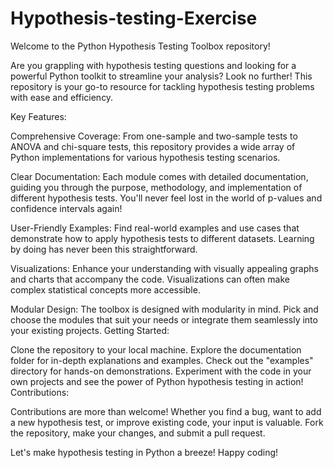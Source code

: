 # Hypothesis-testing-Exercise
Welcome to the Python Hypothesis Testing Toolbox repository!

Are you grappling with hypothesis testing questions and looking for a powerful Python toolkit to streamline your analysis? Look no further! This repository is your go-to resource for tackling hypothesis testing problems with ease and efficiency.

Key Features:

Comprehensive Coverage: From one-sample and two-sample tests to ANOVA and chi-square tests, this repository provides a wide array of Python implementations for various hypothesis testing scenarios.

Clear Documentation: Each module comes with detailed documentation, guiding you through the purpose, methodology, and implementation of different hypothesis tests. You'll never feel lost in the world of p-values and confidence intervals again!

User-Friendly Examples: Find real-world examples and use cases that demonstrate how to apply hypothesis tests to different datasets. Learning by doing has never been this straightforward.

Visualizations: Enhance your understanding with visually appealing graphs and charts that accompany the code. Visualizations can often make complex statistical concepts more accessible.

Modular Design: The toolbox is designed with modularity in mind. Pick and choose the modules that suit your needs or integrate them seamlessly into your existing projects.
Getting Started:

Clone the repository to your local machine.
Explore the documentation folder for in-depth explanations and examples.
Check out the "examples" directory for hands-on demonstrations.
Experiment with the code in your own projects and see the power of Python hypothesis testing in action!
Contributions:

Contributions are more than welcome! Whether you find a bug, want to add a new hypothesis test, or improve existing code, your input is valuable. Fork the repository, make your changes, and submit a pull request.

Let's make hypothesis testing in Python a breeze! Happy coding!
